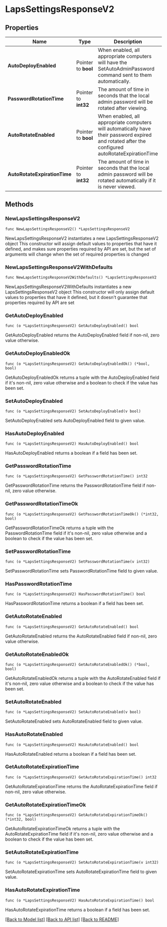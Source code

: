 # LapsSettingsResponseV2

## Properties

Name | Type | Description | Notes
------------ | ------------- | ------------- | -------------
**AutoDeployEnabled** | Pointer to **bool** | When enabled, all appropriate computers will have the SetAutoAdminPassword command sent to them automatically. | [optional] 
**PasswordRotationTime** | Pointer to **int32** | The amount of time in seconds that the local admin password will be rotated after viewing. | [optional] 
**AutoRotateEnabled** | Pointer to **bool** | When enabled, all appropriate computers will automatically have their password expired and rotated after the configured autoRotateExpirationTime | [optional] 
**AutoRotateExpirationTime** | Pointer to **int32** | The amount of time in seconds that the local admin password will be rotated automatically if it is never viewed. | [optional] 

## Methods

### NewLapsSettingsResponseV2

`func NewLapsSettingsResponseV2() *LapsSettingsResponseV2`

NewLapsSettingsResponseV2 instantiates a new LapsSettingsResponseV2 object
This constructor will assign default values to properties that have it defined,
and makes sure properties required by API are set, but the set of arguments
will change when the set of required properties is changed

### NewLapsSettingsResponseV2WithDefaults

`func NewLapsSettingsResponseV2WithDefaults() *LapsSettingsResponseV2`

NewLapsSettingsResponseV2WithDefaults instantiates a new LapsSettingsResponseV2 object
This constructor will only assign default values to properties that have it defined,
but it doesn't guarantee that properties required by API are set

### GetAutoDeployEnabled

`func (o *LapsSettingsResponseV2) GetAutoDeployEnabled() bool`

GetAutoDeployEnabled returns the AutoDeployEnabled field if non-nil, zero value otherwise.

### GetAutoDeployEnabledOk

`func (o *LapsSettingsResponseV2) GetAutoDeployEnabledOk() (*bool, bool)`

GetAutoDeployEnabledOk returns a tuple with the AutoDeployEnabled field if it's non-nil, zero value otherwise
and a boolean to check if the value has been set.

### SetAutoDeployEnabled

`func (o *LapsSettingsResponseV2) SetAutoDeployEnabled(v bool)`

SetAutoDeployEnabled sets AutoDeployEnabled field to given value.

### HasAutoDeployEnabled

`func (o *LapsSettingsResponseV2) HasAutoDeployEnabled() bool`

HasAutoDeployEnabled returns a boolean if a field has been set.

### GetPasswordRotationTime

`func (o *LapsSettingsResponseV2) GetPasswordRotationTime() int32`

GetPasswordRotationTime returns the PasswordRotationTime field if non-nil, zero value otherwise.

### GetPasswordRotationTimeOk

`func (o *LapsSettingsResponseV2) GetPasswordRotationTimeOk() (*int32, bool)`

GetPasswordRotationTimeOk returns a tuple with the PasswordRotationTime field if it's non-nil, zero value otherwise
and a boolean to check if the value has been set.

### SetPasswordRotationTime

`func (o *LapsSettingsResponseV2) SetPasswordRotationTime(v int32)`

SetPasswordRotationTime sets PasswordRotationTime field to given value.

### HasPasswordRotationTime

`func (o *LapsSettingsResponseV2) HasPasswordRotationTime() bool`

HasPasswordRotationTime returns a boolean if a field has been set.

### GetAutoRotateEnabled

`func (o *LapsSettingsResponseV2) GetAutoRotateEnabled() bool`

GetAutoRotateEnabled returns the AutoRotateEnabled field if non-nil, zero value otherwise.

### GetAutoRotateEnabledOk

`func (o *LapsSettingsResponseV2) GetAutoRotateEnabledOk() (*bool, bool)`

GetAutoRotateEnabledOk returns a tuple with the AutoRotateEnabled field if it's non-nil, zero value otherwise
and a boolean to check if the value has been set.

### SetAutoRotateEnabled

`func (o *LapsSettingsResponseV2) SetAutoRotateEnabled(v bool)`

SetAutoRotateEnabled sets AutoRotateEnabled field to given value.

### HasAutoRotateEnabled

`func (o *LapsSettingsResponseV2) HasAutoRotateEnabled() bool`

HasAutoRotateEnabled returns a boolean if a field has been set.

### GetAutoRotateExpirationTime

`func (o *LapsSettingsResponseV2) GetAutoRotateExpirationTime() int32`

GetAutoRotateExpirationTime returns the AutoRotateExpirationTime field if non-nil, zero value otherwise.

### GetAutoRotateExpirationTimeOk

`func (o *LapsSettingsResponseV2) GetAutoRotateExpirationTimeOk() (*int32, bool)`

GetAutoRotateExpirationTimeOk returns a tuple with the AutoRotateExpirationTime field if it's non-nil, zero value otherwise
and a boolean to check if the value has been set.

### SetAutoRotateExpirationTime

`func (o *LapsSettingsResponseV2) SetAutoRotateExpirationTime(v int32)`

SetAutoRotateExpirationTime sets AutoRotateExpirationTime field to given value.

### HasAutoRotateExpirationTime

`func (o *LapsSettingsResponseV2) HasAutoRotateExpirationTime() bool`

HasAutoRotateExpirationTime returns a boolean if a field has been set.


[[Back to Model list]](../README.md#documentation-for-models) [[Back to API list]](../README.md#documentation-for-api-endpoints) [[Back to README]](../README.md)


